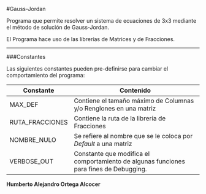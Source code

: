 #Gauss-Jordan

Programa que permite resolver un sistema de ecuaciones de 3x3
mediante el método de solución de Gauss-Jordan.

El Programa hace uso de las librerías de Matrices y de Fracciones.

---
###Constantes

Las siguientes constantes pueden pre-definirse para cambiar el comportamiento del programa:

Constante|Contenido
---------|----------
MAX_DEF|Contiene el tamaño máximo de Columnas y/o Renglones en una matriz
RUTA_FRACCIONES|Contiene la ruta de la librería de Fracciones
NOMBRE_NULO|Se refiere al nombre que se le coloca por *Default* a una matriz
VERBOSE_OUT|Constante que modifica el comportamiento de algunas funciones para fines de Debugging.


**Humberto Alejandro Ortega Alcocer**
